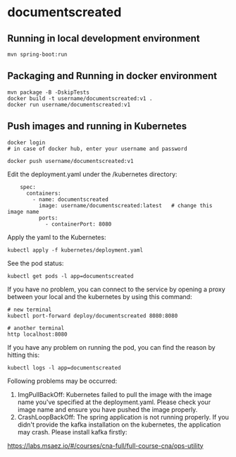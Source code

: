 # documentscreated

## Running in local development environment

```
mvn spring-boot:run
```

## Packaging and Running in docker environment

```
mvn package -B -DskipTests
docker build -t username/documentscreated:v1 .
docker run username/documentscreated:v1
```

## Push images and running in Kubernetes

```
docker login 
# in case of docker hub, enter your username and password

docker push username/documentscreated:v1
```

Edit the deployment.yaml under the /kubernetes directory:
```
    spec:
      containers:
        - name: documentscreated
          image: username/documentscreated:latest   # change this image name
          ports:
            - containerPort: 8080

```

Apply the yaml to the Kubernetes:
```
kubectl apply -f kubernetes/deployment.yaml
```

See the pod status:
```
kubectl get pods -l app=documentscreated
```

If you have no problem, you can connect to the service by opening a proxy between your local and the kubernetes by using this command:
```
# new terminal
kubectl port-forward deploy/documentscreated 8080:8080

# another terminal
http localhost:8080
```

If you have any problem on running the pod, you can find the reason by hitting this:
```
kubectl logs -l app=documentscreated
```

Following problems may be occurred:

1. ImgPullBackOff:  Kubernetes failed to pull the image with the image name you've specified at the deployment.yaml. Please check your image name and ensure you have pushed the image properly.
1. CrashLoopBackOff: The spring application is not running properly. If you didn't provide the kafka installation on the kubernetes, the application may crash. Please install kafka firstly:

https://labs.msaez.io/#/courses/cna-full/full-course-cna/ops-utility

